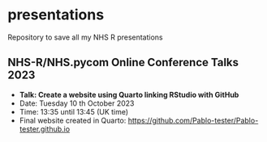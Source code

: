 # presentations
Repository to save all my NHS R presentations

## NHS-R/NHS.pycom Online Conference Talks 2023
- **Talk: Create a website using Quarto linking RStudio with GitHub**
- Date: Tuesday 10 th October 2023
- Time: 13:35 until 13:45 (UK time)
- Final website created in Quarto: https://github.com/Pablo-tester/Pablo-tester.github.io
